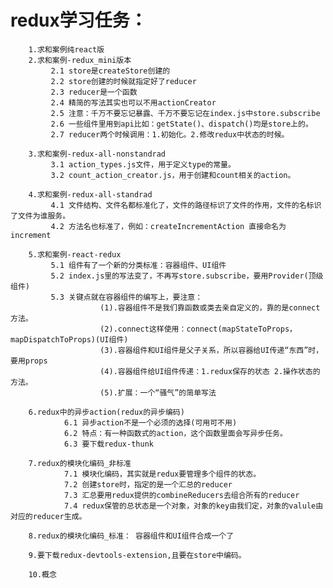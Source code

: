 # redux学习任务：
		1.求和案例纯react版
		2.求和案例-redux_mini版本
			 2.1 store是createStore创建的
			 2.2 store创建的时候就指定好了reducer
			 2.3 reducer是一个函数
			 2.4 精简的写法其实也可以不用actionCreator
			 2.5 注意：千万不要忘记暴露、千万不要忘记在index.js中store.subscribe
			 2.6 一些组件里用到api比如：getState()、dispatch()均是store上的。
			 2.7 reducer两个时候调用：1.初始化。2.修改redux中状态的时候。

		3.求和案例-redux-all-nonstandrad
			 3.1 action_types.js文件，用于定义type的常量。
			 3.2 count_action_creator.js，用于创建和count相关的action。

		4.求和案例-redux-all-standrad
			 4.1 文件结构、文件名都标准化了，文件的路径标识了文件的作用，文件的名标识了文件为谁服务。
			 4.2 方法名也标准了，例如：createIncrementAction 直接命名为 increment
		
		5.求和案例-react-redux
			 5.1 组件有了一个新的分类标准：容器组件、UI组件
			 5.2 index.js里的写法变了，不再写store.subscribe，要用Provider(顶级组件)
			 5.3 关键点就在容器组件的编写上，要注意：
			 			(1).容器组件不是我们靠函数或类去亲自定义的，靠的是connect方法。
						(2).connect这样使用：connect(mapStateToProps，mapDispatchToProps)(UI组件)
						(3).容器组件和UI组件是父子关系，所以容器给UI传递“东西”时，要用props
						(4).容器组件给UI组件传递：1.redux保存的状态 2.操作状态的方法。
						(5).扩展：一个“骚气”的简单写法

		6.redux中的异步action(redux的异步编码)
				6.1 异步action不是一个必须的选择(可用可不用)
				6.2 特点：有一种函数式的action，这个函数里面会写异步任务。
				6.3 要下载redux-thunk
		
		7.redux的模块化编码_非标准
				7.1 模块化编码，其实就是redux要管理多个组件的状态。
				7.2 创建store时，指定的是一个汇总的reducer
				7.3 汇总要用redux提供的combineReducers去组合所有的reducer
				7.4 redux保管的总状态是一个对象，对象的key由我们定，对象的valule由对应的reducer生成。

		8.redux的模块化编码_标准： 容器组件和UI组件合成一个了

		9.要下载redux-devtools-extension,且要在store中编码。

		10.概念

